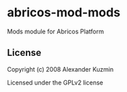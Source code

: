# abricos-mod-mods

Mods module for Abricos Platform


## License
Copyright (c) 2008 Alexander Kuzmin

Licensed under the GPLv2 license